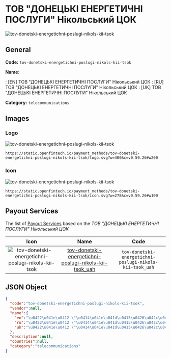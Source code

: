 
# ТОВ "ДОНЕЦЬКІ ЕНЕРГЕТИЧНІ ПОСЛУГИ" Нікольський ЦОК 
![tov-donetski-energetichni-poslugi-nikols-kii-tsok](https://static.openfintech.io/payment_methods/tov-donetski-energetichni-poslugi-nikols-kii-tsok/logo.svg?w=400&c=v0.59.26#w200)  

## General 
**Code:** `tov-donetski-energetichni-poslugi-nikols-kii-tsok` 
 
**Name:** 
 
:	[EN] ТОВ "ДОНЕЦЬКІ ЕНЕРГЕТИЧНІ ПОСЛУГИ" Нікольський ЦОК 
:	[RU] ТОВ "ДОНЕЦЬКІ ЕНЕРГЕТИЧНІ ПОСЛУГИ" Нікольський ЦОК 
:	[UK] ТОВ "ДОНЕЦЬКІ ЕНЕРГЕТИЧНІ ПОСЛУГИ" Нікольський ЦОК 
 
**Category:** `telecommunications` 
 

## Images 

### Logo 
![tov-donetski-energetichni-poslugi-nikols-kii-tsok](https://static.openfintech.io/payment_methods/tov-donetski-energetichni-poslugi-nikols-kii-tsok/logo.svg?w=400&c=v0.59.26#w200)  

```
https://static.openfintech.io/payment_methods/tov-donetski-energetichni-poslugi-nikols-kii-tsok/logo.svg?w=400&c=v0.59.26#w200
```  

### Icon 
![tov-donetski-energetichni-poslugi-nikols-kii-tsok](https://static.openfintech.io/payment_methods/tov-donetski-energetichni-poslugi-nikols-kii-tsok/icon.svg?w=278&c=v0.59.26#w100)  

```
https://static.openfintech.io/payment_methods/tov-donetski-energetichni-poslugi-nikols-kii-tsok/icon.svg?w=278&c=v0.59.26#w100
```  

## Payout Services 
 
The list of [Payout Services](/payout-services/) based on the _ТОВ "ДОНЕЦЬКІ ЕНЕРГЕТИЧНІ ПОСЛУГИ" Нікольський ЦОК_ 

|Icon|Name|Code| 
|:---:|:---:|:---:| 
|![tov-donetski-energetichni-poslugi-nikols-kii-tsok](https://static.openfintech.io/payout_methods/tov-donetski-energetichni-poslugi-nikols-kii-tsok/icon.svg?w=278&c=v0.59.26#w40) |[tov-donetski-energetichni-poslugi-nikols-kii-tsok_uah](/payout-services/tov-donetski-energetichni-poslugi-nikols-kii-tsok_uah/)|`tov-donetski-energetichni-poslugi-nikols-kii-tsok_uah`| 
 

## JSON Object 

```json
{
  "code":"tov-donetski-energetichni-poslugi-nikols-kii-tsok",
  "vendor":null,
  "name":{
    "en":"\u0422\u041e\u0412 \"\u0414\u041e\u041d\u0415\u0426\u042c\u041a\u0406 \u0415\u041d\u0415\u0420\u0413\u0415\u0422\u0418\u0427\u041d\u0406 \u041f\u041e\u0421\u041b\u0423\u0413\u0418\" \u041d\u0456\u043a\u043e\u043b\u044c\u0441\u044c\u043a\u0438\u0439 \u0426\u041e\u041a",
    "ru":"\u0422\u041e\u0412 \"\u0414\u041e\u041d\u0415\u0426\u042c\u041a\u0406 \u0415\u041d\u0415\u0420\u0413\u0415\u0422\u0418\u0427\u041d\u0406 \u041f\u041e\u0421\u041b\u0423\u0413\u0418\" \u041d\u0456\u043a\u043e\u043b\u044c\u0441\u044c\u043a\u0438\u0439 \u0426\u041e\u041a",
    "uk":"\u0422\u041e\u0412 \"\u0414\u041e\u041d\u0415\u0426\u042c\u041a\u0406 \u0415\u041d\u0415\u0420\u0413\u0415\u0422\u0418\u0427\u041d\u0406 \u041f\u041e\u0421\u041b\u0423\u0413\u0418\" \u041d\u0456\u043a\u043e\u043b\u044c\u0441\u044c\u043a\u0438\u0439 \u0426\u041e\u041a"
  },
  "description":null,
  "countries":null,
  "category":"telecommunications"
}
```  
